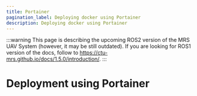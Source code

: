 ```yaml
---
title: Portainer
pagination_label: Deploying docker using Portainer
description: Deploying docker using Portainer
---
```


:::warning
This page is describing the upcoming ROS2 version of the MRS UAV System (however, it may be still outdated). If you are looking for ROS1 version of the docs, follow to https://ctu-mrs.github.io/docs/1.5.0/introduction/.
:::

# Deployment using Portainer
